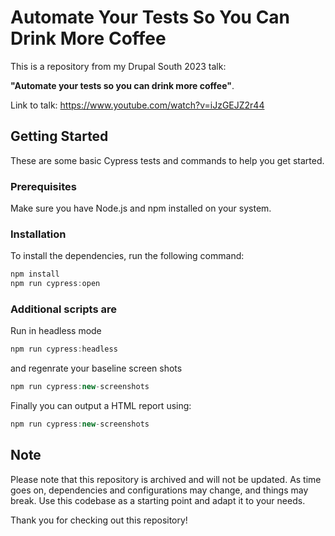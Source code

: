 # Automate Your Tests So You Can Drink More Coffee

This is a repository from my Drupal South 2023 talk:

**"Automate your tests so you can drink more coffee"**.

Link to talk: <https://www.youtube.com/watch?v=iJzGEJZ2r44>

## Getting Started

These are some basic Cypress tests and commands to help you get started.

### Prerequisites

Make sure you have Node.js and npm installed on your system.

### Installation

To install the dependencies, run the following command:

```javascript
npm install
npm run cypress:open
```

### Additional scripts are

Run in headless mode

```javascript
npm run cypress:headless
```

and regenrate your baseline screen shots

```javascript
npm run cypress:new-screenshots
```

Finally you can output a HTML report using:

```javascript
npm run cypress:new-screenshots
```

## Note

Please note that this repository is archived and will not be updated. As time goes on, dependencies and configurations may change, and things may break. Use this codebase as a starting point and adapt it to your needs.

Thank you for checking out this repository!
